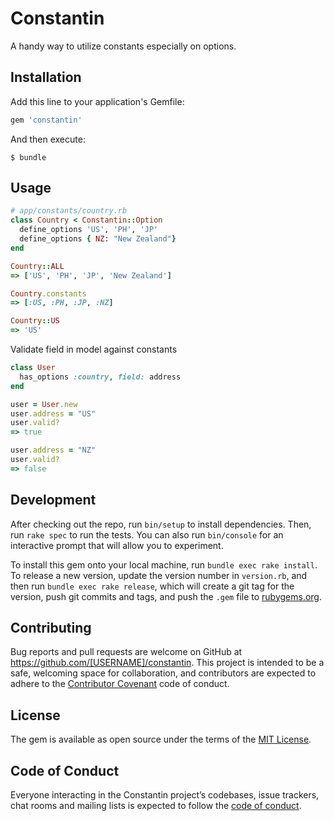 # Constantin
A handy way to utilize constants especially on options.

## Installation

Add this line to your application's Gemfile:

```ruby
gem 'constantin'
```

And then execute:

    $ bundle

## Usage

```ruby
# app/constants/country.rb
class Country < Constantin::Option
  define_options 'US', 'PH', 'JP'
  define_options { NZ: "New Zealand"}
end

Country::ALL
=> ['US', 'PH', 'JP', 'New Zealand']

Country.constants
=> [:US, :PH, :JP, :NZ]

Country::US
=> 'US'
```

Validate field in model against constants
```ruby 
class User
  has_options :country, field: address
end

user = User.new
user.address = "US"
user.valid?
=> true

user.address = "NZ"
user.valid?
=> false
```

## Development

After checking out the repo, run `bin/setup` to install dependencies. Then, run `rake spec` to run the tests. You can also run `bin/console` for an interactive prompt that will allow you to experiment.

To install this gem onto your local machine, run `bundle exec rake install`. To release a new version, update the version number in `version.rb`, and then run `bundle exec rake release`, which will create a git tag for the version, push git commits and tags, and push the `.gem` file to [rubygems.org](https://rubygems.org).

## Contributing

Bug reports and pull requests are welcome on GitHub at https://github.com/[USERNAME]/constantin. This project is intended to be a safe, welcoming space for collaboration, and contributors are expected to adhere to the [Contributor Covenant](http://contributor-covenant.org) code of conduct.

## License

The gem is available as open source under the terms of the [MIT License](https://opensource.org/licenses/MIT).

## Code of Conduct

Everyone interacting in the Constantin project’s codebases, issue trackers, chat rooms and mailing lists is expected to follow the [code of conduct](https://github.com/[USERNAME]/constantin/blob/master/CODE_OF_CONDUCT.md).
